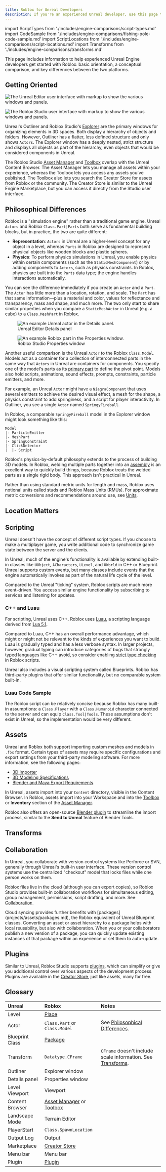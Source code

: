 ```yaml
---
title: Roblox for Unreal Developers
description: If you're an experienced Unreal developer, use this page to get oriented with Roblox.
---
```


import ScriptTypes from './includes/engine-comparisons/script-types.md'
import CodeSample from './includes/engine-comparisons/fishing-pole-code-sample.md'
import ScriptLocations from './includes/engine-comparisons/script-locations.md'
import Transforms from './includes/engine-comparisons/transforms.md'

This page includes information to help experienced Unreal Engine developers get started with Roblox: basic orientation, a conceptual comparison, and key differences between the two platforms.

## Getting Oriented

![The Unreal Editor user interface with markup to show the various windows and panels.](./assets/engine-comparisons/unreal-editor.png)

![The Roblox Studio user interface with markup to show the various windows and panels.](./assets/engine-comparisons/roblox-studio-markup.png)

Unreal's Outliner and Roblox Studio's [Explorer](studio/explorer.md) are the primary windows for organizing elements in 3D spaces. Both display a hierarchy of objects and folders. However, Outliner has a flatter, less defined structure and only shows `Actors`. The Explorer window has a deeply nested, strict structure and displays all objects as part of the hierarchy, even objects that would be considered components in Unreal.

The Roblox Studio [Asset Manager](projects/assets/manager.md) and [Toolbox](projects/assets/toolbox.md) overlap with the Unreal Content Browser. The Asset Manager lets you manage all assets within your experience, whereas the Toolbox lets you access any assets you've published. The Toolbox also lets you search the Creator Store for assets from Roblox or the community. The Creator Store is similar to the Unreal Engine Marketplace, but you can access it directly from the Studio user interface.

## Philosophical Differences

Roblox is a "simulation engine" rather than a traditional game engine. Unreal `Actors` and Roblox `Class.Part|Parts` both serve as fundamental building blocks, but in practice, the two are quite different:

- **Representation**: `Actors` in Unreal are a higher-level concept for any object in a level, whereas `Parts` in Roblox are designed to represent physical objects like wooden blocks and plastic spheres.
- **Physics**: To perform physics simulations in Unreal, you enable physics within certain components (such as the `StaticMeshComponent`) or by adding components to `Actors`, such as physics constraints. In Roblox, physics are built into the `Parts` data type; the engine handles interactions automatically.

You can see the difference immediately if you create an `Actor` and a `Part`. The `Actor` has little more than a location, rotation, and scale. The `Part` has that same information—plus a material and color, values for reflectance and transparency, mass and shape, and much more. The two only start to share similar properties when you compare a `StaticMeshActor` in Unreal (e.g. a cube) to a `Class.MeshPart` in Roblox.

<GridContainer numColumns="2">
<figure>
  <img alt="An example Unreal actor in the Details panel." src="./assets/engine-comparisons/unreal-details.png" />
  <figcaption>Unreal Editor Details panel</figcaption>
</figure>
<figure>
  <img alt="An example Roblox part in the Properties window." src="./assets/engine-comparisons/roblox-properties.png" />
  <figcaption>Roblox Studio Properties window</figcaption>
</figure>
</GridContainer>

Another useful comparison is the Unreal `Actor` to the Roblox `Class.Model`. Models act as a container for a collection of interconnected parts in the same way that `Actors` in Unreal are containers for components. You specify one of the model's parts as its [primary part](parts/models.md#setting-a-primary-part) to define the pivot point. Models also hold scripts, animations, sound effects, prompts, constraints, particle emitters, and more.

For example, an Unreal `Actor` might have a `NiagraComponent` that uses several emitters to achieve the desired visual effect, a mesh for the shape, a physics constraint to add springiness, and a script for player interactivity. In Outliner, you see a single `Actor` named `SpringyFireball`.

In Roblox, a comparable `SpringyFireball` model in the Explorer window might look something like this:

```text
Model
|- ParticleEmitter
|- MeshPart
|- SpringConstraint
|- ClickDetector
|  |- Script
```

Roblox's physics-by-default philosophy extends to the process of building 3D models. In Roblox, welding multiple parts together into an [assembly](physics/assemblies.md) is an excellent way to quickly build things, because Roblox treats the welded parts as a single rigid body. This approach isn't practical in Unreal.

Rather than using standard metric units for length and mass, Roblox uses notional units called studs and Roblox Mass Units (RMUs). For approximate metric conversions and recommendations around use, see [Units](physics/units.md).

## Location Matters

<ScriptLocations components={props.components} />

## Scripting

<ScriptTypes components={props.components} />

Unreal doesn't have the concept of different script types. If you choose to make a multiplayer game, you write additional code to synchronize game state between the server and the clients.

In Unreal, much of the engine's functionality is available by extending built-in classes like `UObject`, `ACharacters`, `ULevel`, and `UWorld` in C++ or Blueprint. Unreal supports custom events, but many classes include events that the engine automatically invokes as part of the natural life cycle of the level.

Compared to the Unreal "ticking" system, Roblox scripts are much more event-driven. You access similar engine functionality by subscribing to services and listening for updates.

### C++ and Luau

For scripting, Unreal uses C++. Roblox uses [Luau](luau/index.md), a scripting language derived from [Lua 5.1](https://www.lua.org/manual/5.1/).

Compared to Luau, C++ has an overall performance advantage, which might or might not be relevant to the kinds of experiences you want to build. Luau is gradually typed and has a less verbose syntax. In larger projects, however, gradual typing can introduce categories of bugs that strongly typed languages like C++ avoid, so consider enabling [strict type checking](luau/type-checking.md#inference-modes) in Roblox scripts.

Unreal also includes a visual scripting system called Blueprints. Roblox has third-party plugins that offer similar functionality, but no comparable system built-in.

### Luau Code Sample

<CodeSample components={props.components} />

The Roblox script can be relatively concise because Roblox has many built-in assumptions: a `Class.Player` with a `Class.Humanoid` character connected to the server and can equip `Class.Tool|Tools`. These assumptions don't exist in Unreal, so the implementation would be very different.

## Assets

Unreal and Roblox both support importing custom meshes and models in `.fbx` format. Certain types of assets may require specific configurations and export settings from your third-party modeling software. For more information, see the following pages:

- [3D Importer](art/modeling/3d-importer.md)
- [3D Modeling Specifications](art/modeling/specifications.md)
- [Blender and Maya Export Requirements](art/modeling/export-requirements.md)

In Unreal, assets import into your `Content` directory, visible in the Content Browser. In Roblox, assets import into your Workspace and into the [Toolbox](projects/assets/toolbox.md) or **Inventory** section of the [Asset Manager](projects/assets/manager.md).

Roblox also offers an open-source [Blender plugin](art/modeling/roblox-blender-plugin) to streamline the import process, similar to the **Send to Unreal** feature of Blender Tools.

## Transforms

<Transforms engine="Unreal Engine" components={props.components} />

## Collaboration

In Unreal, you collaborate with version control systems like Perforce or SVN, generally through Unreal's built-in user interface. These version control systems use the centralized "checkout" model that locks files while one person works on them.

Roblox files live in the cloud (although you can export copies), so Roblox Studio provides built-in collaboration workflows for simultaneous editing, group management, permissions, script drafting, and more. See [Collaboration](projects/collaboration.md).

<Alert severity="info">
Cloud syncing provides further benefits with [packages](projects/assets/packages.md), the Roblox equivalent of Unreal Blueprint classes. Converting an asset or asset hierarchy to a package helps with local reusability, but also with collaboration. When you or your collaborators publish a new version of a package, you can quickly update existing instances of that package within an experience or set them to auto-update.
</Alert>

## Plugins

Similar to Unreal, Roblox Studio supports [plugins](studio/plugins.md), which can simplify or give you additional control over various aspects of the development process. Plugins are available in the [Creator Store](production/publishing/creator-store.md), just like assets, many for free.

## Glossary

| Unreal | Roblox | Notes |
| :--- | :--- | :--- |
| Level | [Place](projects.md#places) | |
| Actor | `Class.Part` or `Class.Model` | See [Philosophical Differences](#philosophical-differences). |
| Blueprint Class | [Package](projects/assets/packages.md) | |
| Transform | `Datatype.CFrame` | `CFrame` doesn't include scale information. See [Transforms](#transforms). |
| Outliner | Explorer window | |
| Details panel | Properties window |
| Level Viewport | Viewport | |
| Content Browser | [Asset Manager](projects/assets/manager.md) or [Toolbox](projects/assets/toolbox.md) | |
| Landscape Mode | Terrain Editor | |
| PlayerStart | `Class.SpawnLocation` | |
| Output Log | Output | |
| Marketplace | [Creator Store](production/publishing/creator-store.md) | |
| Menu bar | Menu bar | |
| Plugin | [Plugin](studio/plugins.md) | |
